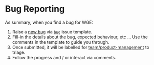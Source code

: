 # Bug Reporting

As summary, when you find a bug for WGE:

1. Raise a [new bug](https://github.com/weaveworks/weave-gitops-enterprise/issues/new/choose) via [`bug`](../.github/ISSUE_TEMPLATE/bug.md) issue template.
2. Fill-in the details about the bug, expected behaviour, etc ... Use the comments in the template to guide you through.   
3. Once submitted, it will be labelled for [team/product-management](https://github.com/orgs/weaveworks/teams/product-management) to triage.  
4. Follow the progress and / or interact via comments.

